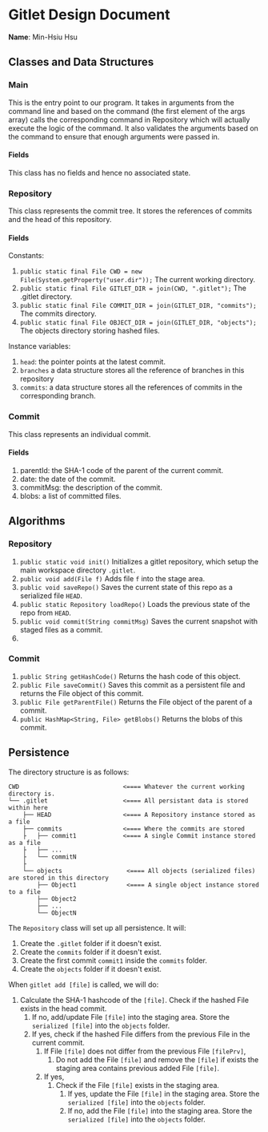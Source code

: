 # Gitlet Design Document

**Name**: Min-Hsiu Hsu

## Classes and Data Structures

### Main
This is the entry point to our program. 
It takes in arguments from the command line and 
based on the command (the first element of the args array) 
calls the corresponding command in Repository 
which will actually execute the logic of the command. 
It also validates the arguments based on the command 
to ensure that enough arguments were passed in.

#### Fields

This class has no fields and hence no associated state.


### Repository

This class represents the commit tree. 
It stores the references of commits and the head of this repository.

#### Fields

Constants:
1. `public static final File CWD = new File(System.getProperty("user.dir"));` The current working directory.
2. `public static final File GITLET_DIR = join(CWD, ".gitlet");` The .gitlet directory.
3. `public static final File COMMIT_DIR = join(GITLET_DIR, "commits");` The commits directory.
4. `public static final File OBJECT_DIR = join(GITLET_DIR, "objects");` The objects directory storing hashed files.

Instance variables:
1. `head`: the pointer points at the latest commit.
2. `branches` a data structure stores all the reference of branches in this repository
3. `commits`: a data structure stores all the references of commits in the corresponding branch.


### Commit

This class represents an individual commit.

#### Fields

1. parentId: the SHA-1 code of the parent of the current commit.
2. date: the date of the commit. 
3. commitMsg: the description of the commit.
4. blobs: a list of committed files.

## Algorithms

### Repository

1. `public static void init()` Initializes a gitlet repository, which setup the main workspace directory `.gitlet`.
2. `public void add(File f)` Adds file `f` into the stage area.
3. `public void saveRepo()` Saves the current state of this repo as a serialized file `HEAD`.
4. `public static Repository loadRepo()` Loads the previous state of the repo from `HEAD`.
5. `public void commit(String commitMsg)` Saves the current snapshot with staged files as  a commit.
6. 

### Commit

1. `public String getHashCode()` Returns the hash code of this object.
2. `public File saveCommit()` Saves this commit as a persistent file and returns the File object of this commit.
3. `public File getParentFile()` Returns the File object of the parent of a commit.
4. `public HashMap<String, File> getBlobs()` Returns the blobs of this commit.

## Persistence

The directory structure is as follows:
```
CWD                             <==== Whatever the current working directory is.
└── .gitlet                     <==== All persistant data is stored within here
    ├── HEAD                    <==== A Repository instance stored as a file
    ├── commits                 <==== Where the commits are stored
    ├   ├── commit1             <==== A single Commit instance stored as a file
    ├   ├── ...  
    ├   └── commitN              
    ├
    └── objects                  <==== All objects (serialized files) are stored in this directory
        ├── Object1              <==== A single object instance stored to a file
        ├── Object2
        ├── ...
        └── ObjectN
```

The `Repository` class will set up all persistence. It will:
1. Create the `.gitlet` folder if it doesn't exist.
2. Create the `commits` folder if it doesn't exist.
3. Create the first commit `commit1` inside the `commits` folder.
4. Create the `objects` folder if it doesn't exist.

When `gitlet add [file]` is called, we will do:
1. Calculate the SHA-1 hashcode of the `[file]`. Check if the hashed File exists in the head commit.
   1. If no, add/update File `[file]` into the staging area. Store the `serialized [file]` into the `objects` folder.
   2. If yes, check if the hashed File differs from the previous File in the current commit.
      1. If File `[file]` does not differ from the previous File `[filePrv]`,
         1. Do not add the File `[file]` and remove the `[file]` if exists the staging area contains previous added File `[file]`.
      2. If yes,
         1. Check if the File `[file]` exists in the staging area.
            1. If yes, update the File `[file]` in the staging area. Store the `serialized [file]` into the `objects` folder.
            2. If no, add the File `[file]` into the staging area. Store the `serialized [file]` into the `objects` folder.
